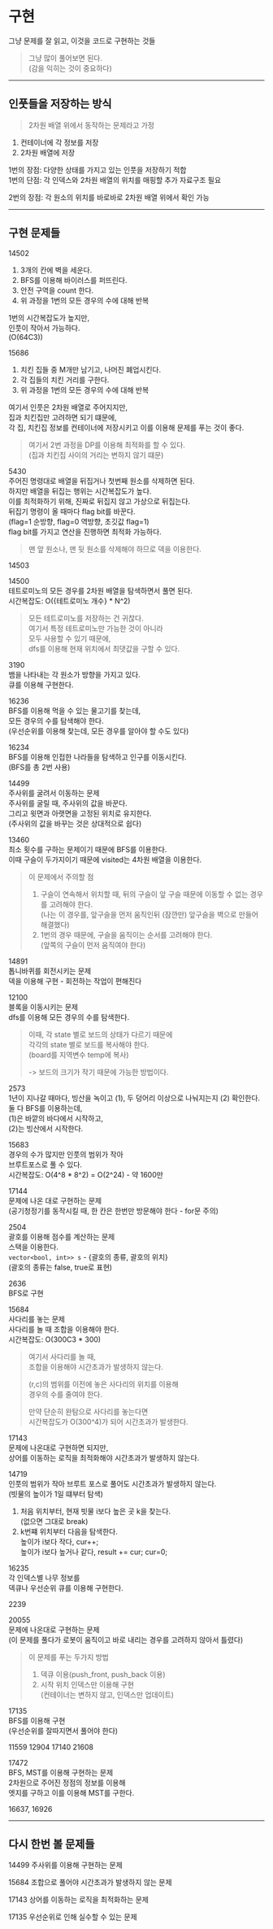 # 구현

그냥 문제를 잘 읽고, 이것을 코드로 구현하는 것들

> 그냥 많이 풀어보면 된다.  
> (감을 익히는 것이 중요하다)

---

## 인풋들을 저장하는 방식

> 2차원 배열 위에서 동작하는 문제라고 가정

1. 컨테이너에 각 정보를 저장
2. 2차원 배열에 저장

1번의 장점: 다양한 상태를 가지고 있는 인풋을 저장하기 적합  
1번의 단점: 각 인덱스와 2차원 배열의 위치를 매핑할 추가 자료구조 필요

2번의 장점: 각 원소의 위치를 바로바로 2차원 배열 위에서 확인 가능

---

## 구현 문제들

14502  
1. 3개의 칸에 벽을 세운다.
2. BFS를 이용해 바이러스를 퍼뜨린다.
3. 안전 구역을 count 한다.
4. 위 과정을 1번의 모든 경우의 수에 대해 반복

1번의 시간복잡도가 높지만,  
인풋이 작아서 가능하다.  
(O(64C3))

15686  
1. 치킨 집들 중 M개만 남기고, 나머진 폐업시킨다.
2. 각 집들의 치킨 거리를 구한다.
3. 위 과정을 1번의 모든 경우의 수에 대해 반복

여기서 인풋은 2차원 배열로 주어지지만,  
집과 치킨집만 고려하면 되기 떄문에,  
각 집, 치킨집 정보를 컨테이너에 저장시키고 이를 이용해 문제를 푸는 것이 좋다.

> 여기서 2번 과정을 DP를 이용해 최적화를 할 수 있다.  
> (집과 치킨집 사이의 거리는 변하지 않기 떄문)

5430  
주어진 명령대로 배열을 뒤집거나 첫번째 원소를 삭제하면 된다.  
하지만 배열을 뒤집는 행위는 시간복잡도가 높다.  
이를 최적화하기 위해, 진짜로 뒤집지 않고 가상으로 뒤집는다.  
뒤집기 명령이 올 때마다 flag bit를 바꾼다.  
(flag=1 순방향, flag=0 역방향, 초깃값 flag=1)  
flag bit를 가지고 연산을 진행하면 최적화 가능하다.

> 맨 앞 원소나, 맨 뒷 원소를 삭제해야 하므로 덱을 이용한다.

14503

14500  
테트로미노의 모든 경우를 2차원 배열을 탐색하면서 풀면 된다.  
시간복잡도: O({테트로미노 개수} * N^2)

> 모든 테트로미노를 저장하는 건 귀찮다.  
> 여기서 특정 테트로미노만 가능한 것이 아니라  
> 모두 사용할 수 있기 때문에,  
> dfs를 이용해 현재 위치에서 최댓값을 구할 수 있다.

3190  
뱀을 나타내는 각 원소가 방향을 가지고 있다.  
큐를 이용해 구현한다.

16236  
BFS를 이용해 먹을 수 있는 물고기를 찾는데,  
모든 경우의 수를 탐색해야 한다.  
(우선순위를 이용해 찾는데, 모든 경우를 알아야 할 수도 있다)

16234  
BFS를 이용해 인접한 나라들을 탐색하고 인구를 이동시킨다.  
(BFS를 총 2번 사용)

14499  
주사위를 굴려서 이동하는 문제  
주사위를 굴릴 때, 주사위의 값을 바꾼다.  
그리고 윗면과 아랫면을 고정된 위치로 유지한다.  
(주사위의 값을 바꾸는 것은 상대적으로 쉽다)

13460  
최소 횟수를 구하는 문제이기 때문에 BFS를 이용한다.  
이때 구슬이 두가지이기 때문에 visited는 4차원 배열을 이용한다.  

> 이 문제에서 주의할 점  
> 1. 구슬이 연속해서 위치할 때, 뒤의 구슬이 앞 구슬 때문에 이동할 수 없는 경우를 고려해야 한다.  
>    (나는 이 경우를, 앞구슬을 먼저 움직인뒤 (잠깐만) 앞구슬을 벽으로 만들어 해결했다)
> 2. 1번의 경우 때문에, 구슬을 움직이는 순서를 고려해야 한다.  
>    (앞쪽의 구슬이 먼저 움직여야 한다)

14891  
톱니바퀴를 회전시키는 문제  
덱을 이용해 구현 - 회전하는 작업이 편해진다

12100  
블록을 이동시키는 문제  
dfs를 이용해 모든 경우의 수를 탐색한다.  

> 이때, 각 state 별로 보드의 상태가 다르기 때문에  
> 각각의 state 별로 보드를 복사해야 한다.  
> (board를 지역변수 temp에 복사)  
> 
> -> 보드의 크기가 작기 때문에 가능한 방법이다.

2573  
1년이 지나갈 때마다, 빙산을 녹이고 (1), 두 덩어리 이상으로 나눠지는지 (2) 확인한다.  
둘 다 BFS를 이용하는데,  
(1)은 바깥의 바다에서 시작하고,  
(2)는 빙산에서 시작한다.

15683  
경우의 수가 많지만 인풋의 범위가 작아  
브루트포스로 풀 수 있다.  
시간복잡도: O(4^8 * 8^2) = O(2^24) - 약 1600만

17144  
문제에 나온 대로 구현하는 문제  
(공기청정기를 동작시킬 때, 한 칸은 한번만 방문해야 한다 - for문 주의)

2504  
괄호를 이용해 점수를 계산하는 문제  
스택을 이용한다.  
`vector<bool, int>> s` - {괄호의 종류, 괄호의 위치}  
(괄호의 종류는 false, true로 표현)

2636  
BFS로 구현

15684  
사다리를 놓는 문제  
사다리를 놀 때 조합을 이용해야 한다.  
시간복잡도: O(300C3 * 300)

> 여기서 사다리를 놀 때,  
> 조합을 이용해야 시간초과가 발생하지 않는다.
> 
> (r,c)의 범위를 이전에 놓은 사다리의 위치를 이용해  
> 경우의 수를 줄여야 한다.
> 
> 만약 단순히 완탐으로 사다리를 놓는다면  
> 시간복잡도가 O(300^4)가 되어 시간초과가 발생한다.

17143  
문제에 나온대로 구현하면 되지만,  
상어를 이동하는 로직을 최적화해야 시간초과가 발생하지 않는다.

14719  
인풋의 범위가 작아 브루트 포스로 풀어도 시간초과가 발생하지 않는다.  
(빗물의 높이가 1일 떄부터 탐색)
1. 처음 위치부터, 현재 빗물 i보다 높은 곳 k을 찾는다.  
   (없으면 그대로 break)
2. k번쨰 위치부터 다음을 탐색한다.  
   높이가 i보다 작다, cur++;  
   높이가 i보다 높거나 같다, result += cur; cur=0;

16235  
각 인덱스별 나무 정보를  
덱큐나 우선순위 큐를 이용해 구현한다.

2239

20055  
문제에 나온대로 구현하는 문제  
(이 문제를 풀다가 로봇이 움직이고 바로 내리는 경우를 고려하지 않아서 틀렸다)

> 이 문제를 푸는 두가지 방법
> 1. 덱큐 이용(push_front, push_back 이용)
> 2. 시작 위치 인덱스만 이용해 구현  
>    (컨테이너는 변하지 않고, 인덱스만 업데이트)

17135  
BFS를 이용해 구현  
(우선순위를 잘따지면서 풀어야 한다)

11559 12904 17140 21608

17472  
BFS, MST를 이용해 구현하는 문제  
2차원으로 주어진 정점의 정보를 이용해  
엣지를 구하고 이를 이용해 MST를 구한다.

16637, 16926

---

## 다시 한번 볼 문제들

14499 주사위를 이용해 구현하는 문제

15684 조합으로 풀어야 시간초과가 발생하지 않는 문제

17143 상어를 이동하는 로직을 최적화하는 문제

17135 우선순위로 인해 실수할 수 있는 문제